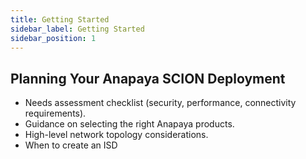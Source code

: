 ```yaml
---
title: Getting Started
sidebar_label: Getting Started
sidebar_position: 1
---
```


## Planning Your Anapaya SCION Deployment

- Needs assessment checklist (security, performance, connectivity requirements).
- Guidance on selecting the right Anapaya products.
- High-level network topology considerations.
- When to create an ISD
